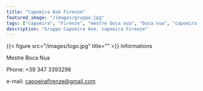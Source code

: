 ```yaml
---
title: "Capoeira Axè Firenze"
featured_image: "/images/gruppo.jpg"
tags: ["capoeira", "Firenze", "mestre boca nua", "boca nua", "capoeira axè"]
description: "Gruppo Capoeira Axè. capoeira Firenze"
---
```


{{< figure src="/images/logo.jpg" title="" >}}
Informations

Mestre Boca Nua

Phone: +39 347 3393296

e-mail: capoeirafirenze@gmail.com
